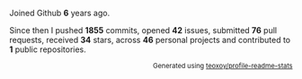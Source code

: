 Joined Github **6** years ago.

Since then I pushed **1855** commits, opened **42** issues, submitted **76** pull requests, received **34** stars, across **46** personal projects and contributed to **1** public repositories.

<p align="right"><sub>Generated using <a href="https://github.com/marketplace/actions/profile-readme-stats">teoxoy/profile-readme-stats</a></sub></p>
